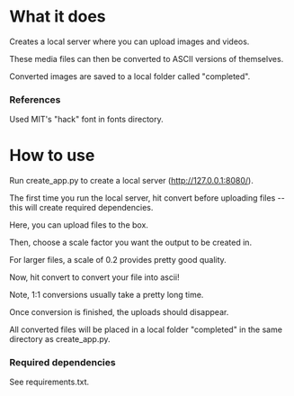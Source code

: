 # What it does
Creates a local server where you can upload images and videos.

These media files can then be converted to ASCII versions of themselves.

Converted images are saved to a local folder called "completed".

### References
Used MIT's "hack" font in fonts directory.


# How to use
Run create_app.py to create a local server (http://127.0.0.1:8080/).

The first time you run the local server, hit convert before uploading files -- this will create required dependencies.

Here, you can upload files to the box.

Then, choose a scale factor you want the output to be created in.

For larger files, a scale of 0.2 provides pretty good quality.

Now, hit convert to convert your file into ascii!

Note, 1:1 conversions usually take a pretty long time.

Once conversion is finished, the uploads should disappear.

All converted files will be placed in a local folder "completed" in the same directory as create_app.py.

### Required dependencies
See requirements.txt.
